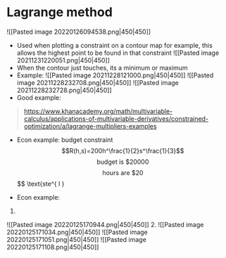 # Lagrange method
![[Pasted image 20220126094538.png|450|450]]
- Used when plotting a constraint on a contour map for example, this allows the highest point to be found in that constraint
![[Pasted image 20211231220051.png|450|450]]
- When the contour just touches, its a minimum or maximum
- Example:
![[Pasted image 20211228121000.png|450|450]]
![[Pasted image 20211228232708.png|450|450]]
![[Pasted image 20211228232728.png|450|450]]
- Good example:
>https://www.khanacademy.org/math/multivariable-calculus/applications-of-multivariable-derivatives/constrained-optimization/a/lagrange-multipliers-examples

- Econ example: budget constraint 
$$R(h,s)=200h^\frac{1}{2}s^\frac{1}{3}$$
$$ \text{budget is \$20000} $$
$$ \text{hours are \$20} $$
$$ \text{ste^{ l }

- Econ example:
1. 
![[Pasted image 20220125170944.png|450|450]]
2.
![[Pasted image 20220125171034.png|450|450]]
![[Pasted image 20220125171051.png|450|450]]
![[Pasted image 20220125171108.png|450|450]]